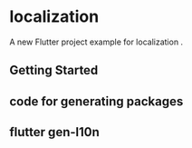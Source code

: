 # localization

A new Flutter project example for localization .

## Getting Started

## code for generating packages
## flutter gen-l10n

